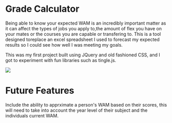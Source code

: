 # Grade Calculator

Being able to know your expected WAM is an incredibly important matter as it can affect the types of jobs you apply to,the amount of flex you have on your mates or the courses you are capable or transfering to. 
This is a tool designed toreplace an excel spreadsheet I used to forecast my expected results so I could see how well I was meeting my goals.

This was my first project built using JQuery and old fashioned CSS, and I got to experiment with fun libraries such as tingle.js.

<img src="https://i.imgur.com/NbRCPvk.jpg"></img>


# Future Features

Include the ability to apprximate a person's WAM based on their scores, this will need to take into account the year level of their subject and the individuals current WAM.

